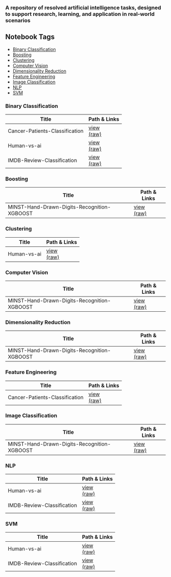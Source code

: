 ### A repository of resolved artificial intelligence tasks, designed to support research, learning, and application in real-world scenarios

<!-- NOTEBOOK-TOC-START -->
## Notebook Tags

- [Binary Classification](#binary-classification)
- [Boosting](#boosting)
- [Clustering](#clustering)
- [Computer Vision](#computer-vision)
- [Dimensionality Reduction](#dimensionality-reduction)
- [Feature Engineering](#feature-engineering)
- [Image Classification](#image-classification)
- [NLP](#nlp)
- [SVM](#svm)

### Binary Classification

| Title | Path & Links |
|-------|--------------|
| Cancer-Patients-Classification | [view](https://andrei0016.github.io/ML-Problem-Archive/lab?path=/Cancer-Patients-Classification/Notebook.ipynb)<br>[(raw)](https://github.com/Andrei0016/ML-Problem-Archive/blob/master/content/Cancer-Patients-Classification/Notebook.ipynb) |
| Human-vs-ai | [view](https://andrei0016.github.io/ML-Problem-Archive/lab?path=/Human-vs-ai/Notebook.ipynb)<br>[(raw)](https://github.com/Andrei0016/ML-Problem-Archive/blob/master/content/Human-vs-ai/Notebook.ipynb) |
| IMDB-Review-Classification | [view](https://andrei0016.github.io/ML-Problem-Archive/lab?path=/IMDB-Review-Classification/Notebook.ipynb)<br>[(raw)](https://github.com/Andrei0016/ML-Problem-Archive/blob/master/content/IMDB-Review-Classification/Notebook.ipynb) |

### Boosting

| Title | Path & Links |
|-------|--------------|
| MINST-Hand-Drawn-Digits-Recognition-XGBOOST | [view](https://andrei0016.github.io/ML-Problem-Archive/lab?path=/MINST-Hand-Drawn-Digits-Recognition-XGBOOST/Notebook.ipynb)<br>[(raw)](https://github.com/Andrei0016/ML-Problem-Archive/blob/master/content/MINST-Hand-Drawn-Digits-Recognition-XGBOOST/Notebook.ipynb) |

### Clustering

| Title | Path & Links |
|-------|--------------|
| Human-vs-ai | [view](https://andrei0016.github.io/ML-Problem-Archive/lab?path=/Human-vs-ai/Notebook.ipynb)<br>[(raw)](https://github.com/Andrei0016/ML-Problem-Archive/blob/master/content/Human-vs-ai/Notebook.ipynb) |

### Computer Vision

| Title | Path & Links |
|-------|--------------|
| MINST-Hand-Drawn-Digits-Recognition-XGBOOST | [view](https://andrei0016.github.io/ML-Problem-Archive/lab?path=/MINST-Hand-Drawn-Digits-Recognition-XGBOOST/Notebook.ipynb)<br>[(raw)](https://github.com/Andrei0016/ML-Problem-Archive/blob/master/content/MINST-Hand-Drawn-Digits-Recognition-XGBOOST/Notebook.ipynb) |

### Dimensionality Reduction

| Title | Path & Links |
|-------|--------------|
| MINST-Hand-Drawn-Digits-Recognition-XGBOOST | [view](https://andrei0016.github.io/ML-Problem-Archive/lab?path=/MINST-Hand-Drawn-Digits-Recognition-XGBOOST/Notebook.ipynb)<br>[(raw)](https://github.com/Andrei0016/ML-Problem-Archive/blob/master/content/MINST-Hand-Drawn-Digits-Recognition-XGBOOST/Notebook.ipynb) |

### Feature Engineering

| Title | Path & Links |
|-------|--------------|
| Cancer-Patients-Classification | [view](https://andrei0016.github.io/ML-Problem-Archive/lab?path=/Cancer-Patients-Classification/Notebook.ipynb)<br>[(raw)](https://github.com/Andrei0016/ML-Problem-Archive/blob/master/content/Cancer-Patients-Classification/Notebook.ipynb) |

### Image Classification

| Title | Path & Links |
|-------|--------------|
| MINST-Hand-Drawn-Digits-Recognition-XGBOOST | [view](https://andrei0016.github.io/ML-Problem-Archive/lab?path=/MINST-Hand-Drawn-Digits-Recognition-XGBOOST/Notebook.ipynb)<br>[(raw)](https://github.com/Andrei0016/ML-Problem-Archive/blob/master/content/MINST-Hand-Drawn-Digits-Recognition-XGBOOST/Notebook.ipynb) |

### NLP

| Title | Path & Links |
|-------|--------------|
| Human-vs-ai | [view](https://andrei0016.github.io/ML-Problem-Archive/lab?path=/Human-vs-ai/Notebook.ipynb)<br>[(raw)](https://github.com/Andrei0016/ML-Problem-Archive/blob/master/content/Human-vs-ai/Notebook.ipynb) |
| IMDB-Review-Classification | [view](https://andrei0016.github.io/ML-Problem-Archive/lab?path=/IMDB-Review-Classification/Notebook.ipynb)<br>[(raw)](https://github.com/Andrei0016/ML-Problem-Archive/blob/master/content/IMDB-Review-Classification/Notebook.ipynb) |

### SVM

| Title | Path & Links |
|-------|--------------|
| Human-vs-ai | [view](https://andrei0016.github.io/ML-Problem-Archive/lab?path=/Human-vs-ai/Notebook.ipynb)<br>[(raw)](https://github.com/Andrei0016/ML-Problem-Archive/blob/master/content/Human-vs-ai/Notebook.ipynb) |
| IMDB-Review-Classification | [view](https://andrei0016.github.io/ML-Problem-Archive/lab?path=/IMDB-Review-Classification/Notebook.ipynb)<br>[(raw)](https://github.com/Andrei0016/ML-Problem-Archive/blob/master/content/IMDB-Review-Classification/Notebook.ipynb) |
<!-- NOTEBOOK-TOC-END -->
